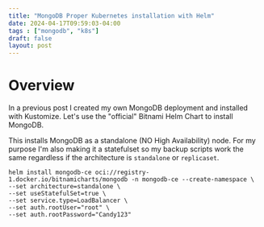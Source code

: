 ```yaml
---
title: "MongoDB Proper Kubernetes installation with Helm"
date: 2024-04-17T09:59:03-04:00
tags : ["mongodb", "k8s"]
draft: false
layout: post
---
```

# Overview
In a previous post I created my own MongoDB deployment and installed with Kustomize.  Let's use the "official" Bitnami Helm Chart to install MongoDB.
<!--more-->
This installs MongoDB as a standalone (NO High Availability) node.  For my purpose I'm also making it a statefulset so my backup scripts work the same regardless if the architecture is `standalone` or `replicaset`.

```
helm install mongodb-ce oci://registry-1.docker.io/bitnamicharts/mongodb -n mongodb-ce --create-namespace \
--set architecture=standalone \
--set useStatefulSet=true \
--set service.type=LoadBalancer \
--set auth.rootUser="root" \
--set auth.rootPassword="Candy123"
```

